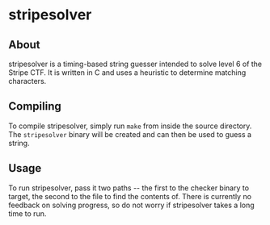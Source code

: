 stripesolver
============

About
-----

stripesolver is a timing-based string guesser intended to solve level 6 of the Stripe CTF. It is written in C and uses a heuristic to determine matching characters.

Compiling
---------

To compile stripesolver, simply run `make` from inside the source directory. The `stripesolver` binary will be created and can then be used to guess a string.

Usage
-----

To run stripesolver, pass it two paths -- the first to the checker binary to target, the second to the file to find the contents of. There is currently no feedback on solving progress, so do not worry if stripesolver takes a long time to run.
